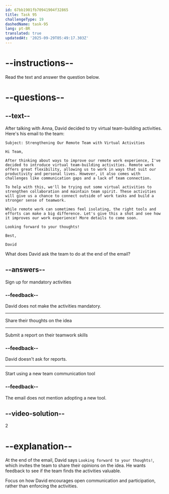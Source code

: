 ```yaml
---
id: 67bb1901fb70941904f32865
title: Task 95
challengeType: 19
dashedName: task-95
lang: pt-BR
translated: true
updatedAt: '2025-09-29T05:49:17.303Z'
---
```


<!-- READING -->

# --instructions--

Read the text and answer the question below.

# --questions--

## --text--

After talking with Anna, David decided to try virtual team-building activities. Here's his email to the team:

`Subject: Strengthening Our Remote Team with Virtual Activities`

`Hi Team,`

`After thinking about ways to improve our remote work experience, I've decided to introduce virtual team-building activities. Remote work offers great flexibility, allowing us to work in ways that suit our productivity and personal lives. However, it also comes with challenges like communication gaps and a lack of team connection.`

`To help with this, we'll be trying out some virtual activities to strengthen collaboration and maintain team spirit. These activities will give us a chance to connect outside of work tasks and build a stronger sense of teamwork.`

`While remote work can sometimes feel isolating, the right tools and efforts can make a big difference. Let's give this a shot and see how it improves our work experience! More details to come soon.`

`Looking forward to your thoughts!`

`Best,`

`David`

What does David ask the team to do at the end of the email?

## --answers--

Sign up for mandatory activities

### --feedback--

David does not make the activities mandatory.

---

Share their thoughts on the idea

---

Submit a report on their teamwork skills

### --feedback--

David doesn't ask for reports.

---

Start using a new team communication tool

### --feedback--

The email does not mention adopting a new tool.

## --video-solution--

2

# --explanation--

At the end of the email, David says `Looking forward to your thoughts!`, which invites the team to share their opinions on the idea. He wants feedback to see if the team finds the activities valuable.

Focus on how David encourages open communication and participation, rather than enforcing the activities.
